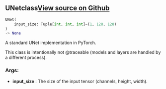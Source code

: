 ## UNet<span class="tag">class</span><a class="sourcelink" href=https://github.com/fastestimator/fastestimator/blob/r1.1/fastestimator/architecture/pytorch/unet.py/#L78-L120>View source on Github</a>
```python
UNet(
	input_size: Tuple[int, int, int]=(1, 128, 128)
)
-> None
```
A standard UNet implementation in PyTorch.

This class is intentionally not @traceable (models and layers are handled by a different process).


<h3>Args:</h3>

* **input_size** :  The size of the input tensor (channels, height, width).



